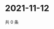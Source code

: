 # 2021-11-12

共 0 条

<!-- BEGIN WEIBO -->
<!-- 最后更新时间 Fri Nov 12 2021 03:00:36 GMT+0800 (China Standard Time) -->

<!-- END WEIBO -->
